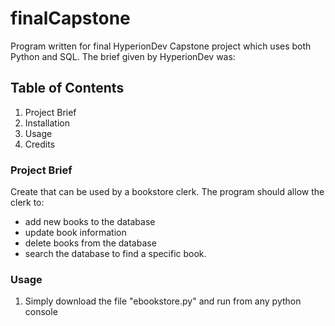 # finalCapstone
Program written for final HyperionDev Capstone project which uses both Python and SQL.
The brief given by HyperionDev was:

## Table of Contents
1. Project Brief
2. Installation
3. Usage
4. Credits

### Project Brief

Create that can be used by a bookstore clerk. 
The program should allow the clerk to:
* add new books to the database
* update book information
* delete books from the database
* search the database to find a specific book.

### Usage
1. Simply download the file "ebookstore.py" and run from any python console



